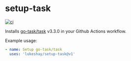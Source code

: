 # setup-task

[![ci](https://github.com/LukeShay/setup-task/actions/workflows/workflow.yml/badge.svg)](https://github.com/LukeShay/setup-task/actions/workflows/workflow.yml)

Installs [go-task/task](https://github.com/go-task/task) v3.3.0 in your Github Actions workflow.

Example usage:

```yaml
- name: Setup go-task/task
  uses: 'lukeshay/setup-task@v1'
```
